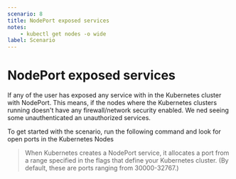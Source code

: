 ```yaml
---
scenario: 8
title: NodePort exposed services
notes:
    - kubectl get nodes -o wide
label: Scenario
---
```


# NodePort exposed services

If any of the user has exposed any service with in the Kubernetes cluster with NodePort. This means, if the nodes where the Kubernetes clusters running doesn't have any firewall/network security enabled. We ned seeing some unauthenticated an unauthorized services. 

To get started with the scenario, run the following command and look for open ports in the Kubernetes Nodes

> When Kubernetes creates a NodePort service, it allocates a port from a range specified in the flags that define your Kubernetes cluster. (By default, these are ports ranging from 30000-32767.)
